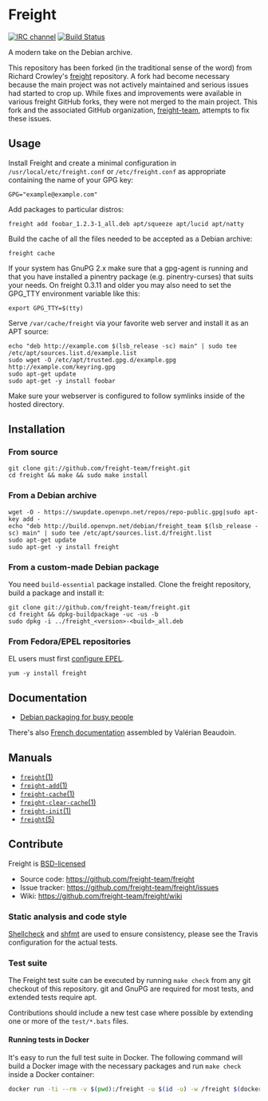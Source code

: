 # Freight

[![IRC channel](https://kiwiirc.com/buttons/irc.freenode.net/freight.png)](https://kiwiirc.com/client/irc.freenode.net/?#freight)
[![Build Status](https://travis-ci.org/freight-team/freight.svg?branch=master)](https://travis-ci.org/freight-team/freight)

A modern take on the Debian archive.

This repository has been forked (in the traditional sense of the word) from
Richard Crowley's [freight](https://github.com/rcrowley/freight) repository. A
fork had become necessary because the main project was not actively maintained
and serious issues had started to crop up. While fixes and improvements were
available in various freight GitHub forks, they were not merged to the main
project. This fork and the associated GitHub organization,
[freight-team](https://github.com/freight-team), attempts to fix these issues.

## Usage

Install Freight and create a minimal configuration in `/usr/local/etc/freight.conf` or `/etc/freight.conf` as appropriate containing the name of your GPG key:

    GPG="example@example.com"

Add packages to particular distros:

    freight add foobar_1.2.3-1_all.deb apt/squeeze apt/lucid apt/natty

Build the cache of all the files needed to be accepted as a Debian archive:

    freight cache

If your system has GnuPG 2.x make sure that a gpg-agent is running and that you
have installed a pinentry package (e.g. pinentry-curses) that suits your needs.
On freight 0.3.11 and older you may also need to set the GPG_TTY environment
variable like this:

    export GPG_TTY=$(tty)

Serve `/var/cache/freight` via your favorite web server and install it as an APT source:

    echo "deb http://example.com $(lsb_release -sc) main" | sudo tee /etc/apt/sources.list.d/example.list
    sudo wget -O /etc/apt/trusted.gpg.d/example.gpg http://example.com/keyring.gpg
    sudo apt-get update
    sudo apt-get -y install foobar

Make sure your webserver is configured to follow symlinks inside of the hosted directory.

## Installation

### From source

    git clone git://github.com/freight-team/freight.git
    cd freight && make && sudo make install

### From a Debian archive

    wget -O - https://swupdate.openvpn.net/repos/repo-public.gpg|sudo apt-key add -
    echo "deb http://build.openvpn.net/debian/freight_team $(lsb_release -sc) main" | sudo tee /etc/apt/sources.list.d/freight.list
    sudo apt-get update
    sudo apt-get -y install freight

### From a custom-made Debian package

You need `build-essential` package installed. Clone the freight repository, build a package and install it:

    git clone git://github.com/freight-team/freight.git
    cd freight && dpkg-buildpackage -uc -us -b
    sudo dpkg -i ../freight_<version>-<build>_all.deb

### From Fedora/EPEL repositories

EL users must first [configure EPEL](http://fedoraproject.org/wiki/EPEL/FAQ#How_can_I_install_the_packages_from_the_EPEL_software_repository.3F).

    yum -y install freight

## Documentation

* [Debian packaging for busy people](http://rcrowley.org/articles/packaging.html)

There's also [French documentation](http://blog.valouille.fr/2014/03/creer-un-depot-debian-signe-avec-freight/) assembled by Valérian Beaudoin.

## Manuals

* [`freight`(1)](http://freight-team.github.io/freight/freight.1.html)
* [`freight-add`(1)](http://freight-team.github.io/freight/freight-add.1.html)
* [`freight-cache`(1)](http://freight-team.github.io/freight/freight-cache.1.html)
* [`freight-clear-cache`(1)](http://freight-team.github.io/freight/freight-clear-cache.1.html)
* [`freight-init`(1)](http://freight-team.github.io/freight/freight-init.1.html)
* [`freight`(5)](http://freight-team.github.io/freight/freight.5.html)

## Contribute

Freight is [BSD-licensed](https://github.com/freight-team/freight/blob/master/LICENSE)

* Source code: <https://github.com/freight-team/freight>
* Issue tracker: <https://github.com/freight-team/freight/issues>
* Wiki: <https://github.com/freight-team/freight/wiki>

### Static analysis and code style

[Shellcheck](https://www.shellcheck.net/) and [shfmt](https://github.com/mvdan/sh) are used to ensure consistency, please see the Travis configuration for the actual tests.

### Test suite

The Freight test suite can be executed by running `make check` from any git checkout of this repository. git and GnuPG are required for most tests, and extended tests require apt.

Contributions should include a new test case where possible by extending one or more of the `test/*.bats` files.

#### Running tests in Docker

It's easy to run the full test suite in Docker. The following command will build
a Docker image with the necessary packages and run `make check` inside a Docker
container:

```sh
docker run -ti --rm -v $(pwd):/freight -u $(id -u) -w /freight $(docker build -q .) make check
```
